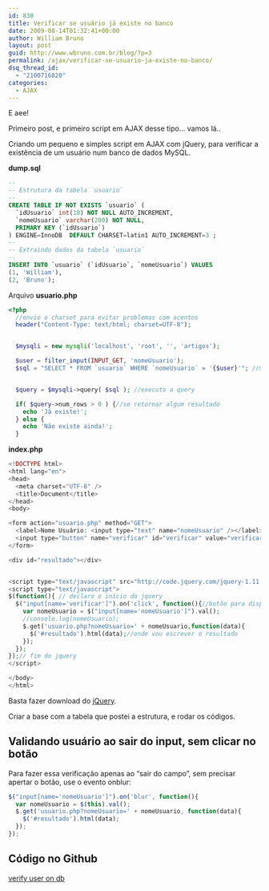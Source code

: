 ```yaml
---
id: 830
title: Verificar se usuário já existe no banco
date: 2009-08-14T01:32:41+00:00
author: William Bruno
layout: post
guid: http://www.wbruno.com.br/blog/?p=3
permalink: /ajax/verificar-se-usuario-ja-existe-no-banco/
dsq_thread_id:
  - "2100716820"
categories:
  - AJAX
---
```

E aee!

Primeiro post, e primeiro script em AJAX desse tipo&#8230; vamos lá..

Criando um pequeno e simples script em AJAX com jQuery, para verificar a existência de um usuário num banco de dados MySQL.

**dump.sql**

``` sql
--
-- Estrutura da tabela `usuario`
--
CREATE TABLE IF NOT EXISTS `usuario` (
  `idUsuario` int(10) NOT NULL AUTO_INCREMENT,
  `nomeUsuario` varchar(200) NOT NULL,
  PRIMARY KEY (`idUsuario`)
) ENGINE=InnoDB  DEFAULT CHARSET=latin1 AUTO_INCREMENT=3 ;
--
-- Extraindo dados da tabela `usuario`
--
INSERT INTO `usuario` (`idUsuario`, `nomeUsuario`) VALUES
(1, 'William'),
(2, 'Bruno');
```

Arquivo **usuario.php**

``` php
<?php
  //envio o charset para evitar problemas com acentos
  header("Content-Type: text/html; charset=UTF-8");


  $mysqli = new mysqli('localhost', 'root', '', 'artigos');

  $user = filter_input(INPUT_GET, 'nomeUsuario');
  $sql = "SELECT * FROM `usuario` WHERE `nomeUsuario` = '{$user}'"; //monto a query


  $query = $mysqli->query( $sql ); //executo a query

  if( $query->num_rows > 0 ) {//se retornar algum resultado
    echo 'Já existe!';
  } else {
    echo 'Não existe ainda!';
  }
```

**index.php**

``` php
<!DOCTYPE html>
<html lang="en">
<head>
  <meta charset="UTF-8" />
  <title>Document</title>
</head>
<body>

<form action="usuario.php" method="GET">
  <label>Nome Usuário: <input type="text" name="nomeUsuario" /></label>
  <input type="button" name="verificar" id="verificar" value="verificar" />
</form>

<div id="resultado"></div>


<script type="text/javascript" src="http://code.jquery.com/jquery-1.11.3.min.js"></script>
<script type="text/javascript">
$(function(){ // declaro o início do jquery
  $("input[name='verificar']").on('click', function(){//botão para disparar a ação
    var nomeUsuario = $("input[name='nomeUsuario']").val();
    //console.log(nomeUsuario);
    $.get('usuario.php?nomeUsuario=' + nomeUsuario,function(data){
      $('#resultado').html(data);//onde vou escrever o resultado
    });
  });
});// fim do jquery
</script>

</body>
</html>
```

Basta fazer download do <a title="Link externo" rel="nofollow external" href="http://jquery.com/download/">jQuery</a>.

Criar a base com a tabela que postei a estrutura, e rodar os códigos. 

<h2>
  Validando usuário ao sair do input, sem clicar no botão
</h2>

<p>
  Para fazer essa verificação apenas ao &#8220;sair do campo&#8221;, sem precisar apertar o botão, use o evento onblur:
</p>

``` js
$("input[name='nomeUsuario']").on('blur', function(){
  var nomeUsuario = $(this).val();
  $.get('usuario.php?nomeUsuario=' + nomeUsuario, function(data){
    $('#resultado').html(data);
  });
});
```

<h2>
  Código no Github
</h2>

<p>
  <a href="https://github.com/wbruno/examples/tree/gh-pages/verify-user-on-db/">verify user on db</a>
</p>